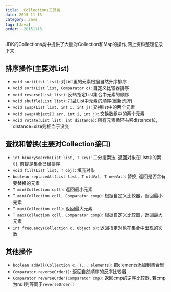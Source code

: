 ```yaml
---
title:  Collections工具类
date: 2015-11-13
category: Java
tag: [Java]
order: -20151113
---
```

JDK的Collections类中提供了大量对Collection和Map的操作,网上资料整理记录下来


## 排序操作(主要对List)

* `void sort(List list)`: 对List里的元素根据自然升序排序
* `void sort(List list, Comparator c)`: 自定义比较器排序
* `void reverse(List list)`: 反转指定List集合中元素的顺序
* `void shuffle(List list)`: 打乱List中元素的顺序(重新洗牌)
* `void swap(List list, int i, int j)`: 交换list中的两个元素
* `void swap(Object[] arr, int i, int j)`: 交换数组中的两个元素
* `void rotate(List list, int distance)`: 所有元素循环右移distance位, distance=size则相当于没变

## 查找和替换(主要对Collection接口)

* `int binarySearch(List list, T key)`: 二分搜索法, 返回对象在List中的索引, 前提是集合已经排序
* `void fill(List list, T obj)`: 填充对象
* `boolean replaceAll(List list, T oldVal, T newVal)`: 替换, 返回是否含有要替换的元素
* `T min(Collection coll)`: 返回最小元素
* `T min(Collection coll, Comparator comp)`: 根据自定义比较器，返回最小元素
* `T max(Collection coll)`: 返回最大元素
* `T max(Collection coll, Comparator comp)`: 根据自定义比较器，返回最大元素
* `int frequency(Collection c, Object o)`: 返回指定对象在集合中出现的次数

## 其他操作

* `boolean addAll(Collection c, T... elements)`: 把elements添加到集合里
* `Comparator reverseOrder()`: 返回自然顺序的反序比较器
* `Comparator reverseOrder(Comparator cmp)`: 返回cmp的逆序比较器, 若cmp为null则等同于`reverseOrder()`
